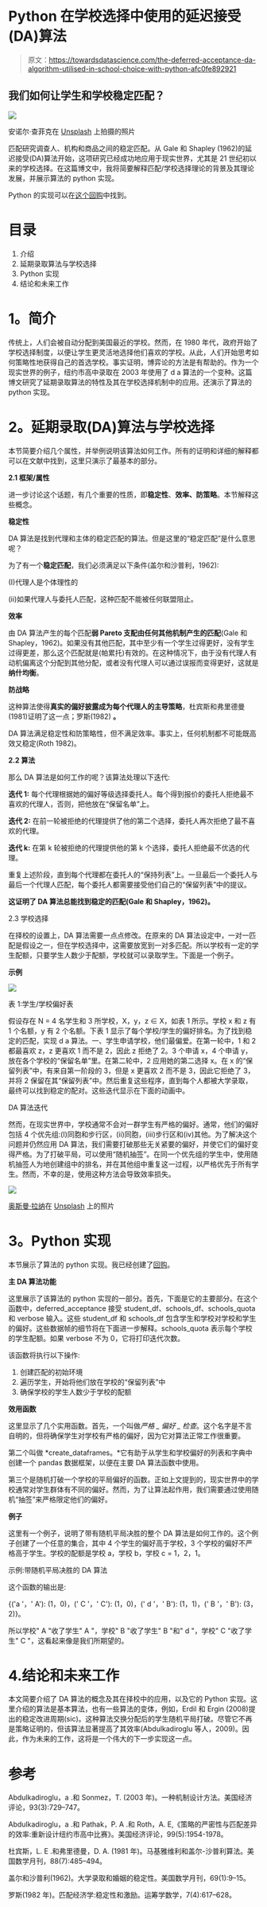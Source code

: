 # Python 在学校选择中使用的延迟接受(DA)算法

> 原文：<https://towardsdatascience.com/the-deferred-acceptance-da-algorithm-utilised-in-school-choice-with-python-afc0fe892921>

## 我们如何让学生和学校稳定匹配？

![](img/7985df6e6dfa62cc45556e05042bce36.png)

安诺尔·查菲克在 [Unsplash](https://unsplash.com?utm_source=medium&utm_medium=referral) 上拍摄的照片

匹配研究调查人、机构和商品之间的稳定匹配。从 Gale 和 Shapley (1962)的延迟接受(DA)算法开始，这项研究已经成功地应用于现实世界，尤其是 21 世纪初以来的学校选择。在这篇博文中，我将简要解释匹配/学校选择理论的背景及其理论发展，并展示算法的 python 实现。

Python 的实现可以在[这个回购](https://github.com/kyosek/deferred_acceptance_school_choice)中找到。

# 目录

1.  介绍
2.  延期录取算法与学校选择
3.  Python 实现
4.  结论和未来工作

# **1。简介**

传统上，人们会被自动分配到美国最近的学校。然而，在 1980 年代，政府开始了学校选择制度，以便让学生更灵活地选择他们喜欢的学校。从此，人们开始思考如何策略性地获得自己的首选学校。事实证明，博弈论的方法是有帮助的。作为一个现实世界的例子，纽约市高中录取在 2003 年使用了 d a 算法的一个变种。这篇博文研究了延期录取算法的特性及其在学校选择机制中的应用。还演示了算法的 python 实现。

# **2。延期录取(DA)算法与学校选择**

本节简要介绍几个属性，并举例说明该算法如何工作。所有的证明和详细的解释都可以在文献中找到，这里只演示了最基本的部分。

**2.1 框架/属性**

进一步讨论这个话题，有几个重要的性质，即**稳定性**、**效率、防策略**。本节解释这些概念。

**稳定性**

DA 算法是找到代理和主体的稳定匹配的算法。但是这里的“稳定匹配”是什么意思呢？

为了有一个**稳定匹配**，我们必须满足以下条件(盖尔和沙普利，1962):

(I)代理人是个体理性的

(ii)如果代理人与委托人匹配，这种匹配不能被任何联盟阻止。

**效率**

由 DA 算法产生的每个匹配**弱 Pareto 支配由任何其他机制产生的匹配**(Gale 和 Shapley，1962)。如果没有其他匹配，其中至少有一个学生过得更好，没有学生过得更差，那么这个匹配就是(帕累托)有效的。在这种情况下，由于没有代理人有动机偏离这个分配到其他分配，或者没有代理人可以通过误报而变得更好，这就是**纳什均衡**。

**防战略**

这种算法使得**真实的偏好披露成为每个代理人的主导策略**，杜宾斯和弗里德曼(1981)证明了这一点；罗斯(1982) **。**

DA 算法满足稳定性和防策略性，但不满足效率。事实上，任何机制都不可能既高效又稳定(Roth 1982)。

**2.2 算法**

那么 DA 算法是如何工作的呢？该算法处理以下迭代:

**迭代 1:** 每个代理根据她的偏好等级选择委托人。每个得到报价的委托人拒绝最不喜欢的代理人，否则，把他放在“保留名单”上。

**迭代 2:** 在前一轮被拒绝的代理提供了他的第二个选择，委托人再次拒绝了最不喜欢的代理。

**迭代 k:** 在第 k 轮被拒绝的代理提供他的第 k 个选择，委托人拒绝最不优选的代理。

重复上述阶段，直到每个代理都在委托人的“保持列表”上。一旦最后一个委托人与最后一个代理人匹配，每个委托人都需要接受他们自己的“保留列表”中的提议。

**这证明了 DA 算法总能找到稳定的匹配(Gale 和 Shapley，1962)。**

2.3 学校选择

在择校的设置上，DA 算法需要一点点修改。在原来的 DA 算法设定中，一对一匹配是假设之一，但在学校选择中，这需要放宽到一对多匹配。所以学校有一定的学生配额，只要学生人数少于配额，学校就可以录取学生。下面是一个例子。

**示例**

![](img/b82cce804394fbac9d8e2d71e01fba85.png)

表 1:学生/学校偏好表

假设存在 N = 4 名学生和 3 所学校，X，y，z ∈ X，如表 1 所示。学校 x 和 z 有 1 个名额，y 有 2 个名额。下表 1 显示了每个学校/学生的偏好排名。为了找到稳定的匹配，实现 d a 算法。一、学生申请学校，他们最偏爱。在第一轮中，1 和 2 都最喜欢 z，z 更喜欢 1 而不是 2，因此 z 拒绝了 2。3 个申请 x，4 个申请 y，放在各个学校的“保留名单”里。在第二轮中，2 应用她的第二选择 x。在 x 的“保留列表”中，有来自第一阶段的 3，但是 x 更喜欢 2 而不是 3，因此它拒绝了 3，并将 2 保留在其“保留列表”中。然后重复这些程序，直到每个人都被大学录取，最终可以找到稳定的配对。这些迭代显示在下面的动画中。

DA 算法迭代

然而，在现实世界中，学校通常不会对一群学生有严格的偏好。通常，他们的偏好包括 4 个优先组:(I)同胞和步行区，(ii)同胞，(iii)步行区和(iv)其他。为了解决这个问题并仍然应用 DA 算法，我们需要打破那些无关紧要的偏好，并使它们的偏好变得严格。为了打破平局，可以使用“随机抽签”。在同一个优先组的学生中，使用随机抽签人为地创建组中的排名，并在其他组中重复这一过程，以严格优先于所有学生。然而，不幸的是，使用这种方法会导致效率损失。

![](img/cc7ab2ef77140f547f412254748f0d08.png)

[奥斯曼·拉纳](https://unsplash.com/@osmanrana?utm_source=medium&utm_medium=referral)在 [Unsplash](https://unsplash.com?utm_source=medium&utm_medium=referral) 上的照片

# **3。Python 实现**

本节展示了算法的 python 实现。我已经创建了[回购](https://github.com/kyosek/deferred_acceptance_school_choice)。

**主 DA 算法功能**

这里展示了该算法的 python 实现的一部分。首先，下面是它的主要部分。在这个函数中，deferred_acceptance 接受 student_df、schools_df、schools_quota 和 verbose 输入。这些 student_df 和 schools_df 包含学生和学校对学校和学生的偏好。这些数据帧的细节将在下面进一步解释。schools_quota 表示每个学校的学生配额。如果 verbose 不为 0，它将打印迭代次数。

该函数将执行以下操作:

1.  创建匹配的初始环境
2.  遍历学生，开始将他们放在学校的“保留列表”中
3.  确保学校的学生人数少于学校的配额

**效用函数**

这里显示了几个实用函数。首先，一个叫做*严格 _ 偏好 _ 检查*。这个名字是不言自明的，但将确保学生对学校有严格的偏好，因为它对算法正常工作很重要。

第二个叫做 *create_dataframes。*它有助于从学生和学校偏好的列表和字典中创建一个 pandas 数据框架，以便在主要 DA 算法函数中使用。

第三个是随机打破一个学校的平局偏好的函数。正如上文提到的，现实世界中的学校通常对学生群体有不同的偏好。然而，为了让算法起作用，我们需要通过使用随机“抽签”来严格限定他们的偏好。

**例子**

这里有一个例子，说明了带有随机平局决胜的整个 DA 算法是如何工作的。这个例子创建了一个任意的集合，其中 4 个学生的偏好高于学校，3 个学校的偏好不严格高于学生。学校的配额是学校 a，学校 b，学校 c = 1，2，1。

示例:带随机平局决胜的 DA 算法

这个函数的输出是:

{('a '，' A'): (1，0)，(' C '，' C'): (1，0)，(' d '，' B'): (1，1)，(' B '，' B'): (3，2)}。

所以学校" A "收了学生" A "，学校" B "收了学生" B "和" d "，学校" C "收了学生" C "，这看起来像是我们所期望的。

# 4.结论和未来工作

本文简要介绍了 DA 算法的概念及其在择校中的应用，以及它的 Python 实现。这里介绍的算法是基本算法，也有一些算法的变体，例如，Erdil 和 Ergin (2008)提出的稳定改进周期(sic)。这种算法交换分配后的学生随机平局打破。尽管它不再是策略证明的，但该算法显著提高了其效率(Abdulkadiroglu 等人，2009)。因此，作为未来的工作，这将是一个伟大的下一步实现这一点。

# 参考

Abdulkadiroglu，a .和 Sonmez，T. (2003 年)。一种机制设计方法。美国经济评论，93(3):729–747。

Abdulkadiroglu，a .和 Pathak，P. A .和 Roth，A. E,《策略的严密性与匹配差异的效率:重新设计纽约市高中比赛》。美国经济评论，99(5):1954-1978。

杜宾斯，L. E .和弗里德曼，D. A. (1981 年)。马基雅维利和盖尔-沙普利算法。美国数学月刊，88(7):485–494。

盖尔和沙普利(1962)。大学录取和婚姻的稳定性。美国数学月刊，69(1):9–15。

罗斯(1982 年)。匹配经济学:稳定性和激励。运筹学数学，7(4):617–628。